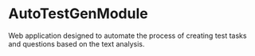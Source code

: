 # AutoTestGenModule

Web application designed to automate the process of creating test tasks and questions based on the text analysis.
